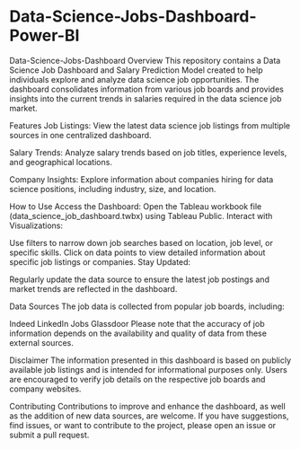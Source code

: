 # Data-Science-Jobs-Dashboard-Power-BI
Data-Science-Jobs-Dashboard
Overview
This repository contains a Data Science Job Dashboard and Salary Prediction Model created to help individuals explore and analyze data science job opportunities. The dashboard consolidates information from various job boards and provides insights into the current trends in salaries required in the data science job market.

Features
Job Listings: View the latest data science job listings from multiple sources in one centralized dashboard.

Salary Trends: Analyze salary trends based on job titles, experience levels, and geographical locations.

Company Insights: Explore information about companies hiring for data science positions, including industry, size, and location.

How to Use
Access the Dashboard:
Open the Tableau workbook file (data_science_job_dashboard.twbx) using Tableau Public. Interact with Visualizations:

Use filters to narrow down job searches based on location, job level, or specific skills. Click on data points to view detailed information about specific job listings or companies. Stay Updated:

Regularly update the data source to ensure the latest job postings and market trends are reflected in the dashboard.

Data Sources
The job data is collected from popular job boards, including:

Indeed LinkedIn Jobs Glassdoor Please note that the accuracy of job information depends on the availability and quality of data from these external sources.

Disclaimer
The information presented in this dashboard is based on publicly available job listings and is intended for informational purposes only. Users are encouraged to verify job details on the respective job boards and company websites.

Contributing
Contributions to improve and enhance the dashboard, as well as the addition of new data sources, are welcome. If you have suggestions, find issues, or want to contribute to the project, please open an issue or submit a pull request.
